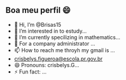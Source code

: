  ## Boa meu perfil 😄  



- 👋 Hi, I’m @Brisas15
- 👀 I’m interested in to estudy...
- 🌱 I’m currently specilizing in mathematics...
- 💞️ For a company administrator ...
- 📫 How to reach me throyh my gmail is ...
- crisbelys.figueroa@escola.pr.gov.br
- 😄 Pronouns: crisbelys.G...
- ⚡ Fun fact: ...

<!---

--->
